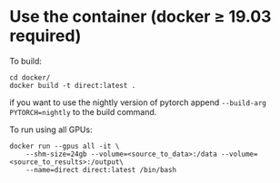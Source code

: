 # Use the container (docker ≥ 19.03 required)

To build:

```
cd docker/
docker build -t direct:latest .
```

if you want to use the nightly version of pytorch
append `--build-arg PYTORCH=nightly` to the build command.

To run using all GPUs:

```
docker run --gpus all -it \
	--shm-size=24gb --volume=<source_to_data>:/data --volume=<source_to_results>:/output\
	--name=direct direct:latest /bin/bash
```

